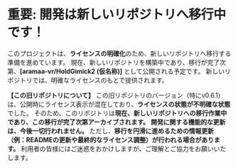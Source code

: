 # **重要: 開発は新しいリポジトリへ移行中です！**

このプロジェクトは、**ライセンスの明確化**のため、新しいリポジトリへ移行する準備を進めています。
現在、新しいリポジトリを構築中であり、移行が完了次第、**[aramaa-vr/HoldGimick2 (仮名称)]** として公開される予定です。
新しいリポジトリでは、明確なライセンスのもとで提供されます。

**【この旧リポジトリについて】**
この旧リポジトリのバージョン（特にv0.6.1）は、公開時にライセンス表示が混在しており、**ライセンスの状態が不明確な状態**でした。
そのため、このリポジトリは**現在、新しいリポジトリへの移行作業中であり、この移行が完了次第アーカイブされます。**
**開発に関する機能的な更新は、今後一切行われません。**
ただし、**移行を円滑に進めるための情報更新（例：READMEの更新や最終的なライセンス調整）が行われる場合があります。**
利用者の皆様にはご迷惑をおかけしますが、ご理解とご協力をお願いいたします。

